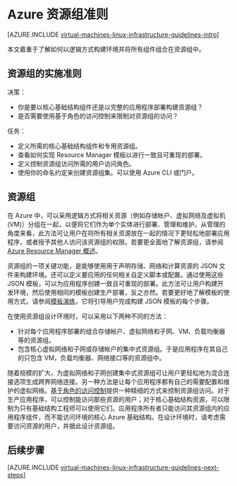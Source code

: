 <properties
	pageTitle="资源组准则 | Azure"
	description="了解用于在 Azure 基础结构服务中部署资源组的关键设计和实施准则。"
	documentationCenter=""
	services="virtual-machines-linux"
	authors="iainfoulds"
	manager="timlt"
	editor=""
	tags="azure-resource-manager"/>  


<tags
	ms.service="virtual-machines-linux"
	ms.workload="infrastructure-services"
	ms.tgt_pltfrm="vm-linux"
	ms.devlang="na"
	ms.topic="article"
	ms.date="09/08/2016"
	wacn.date=""
	ms.author="iainfou"/>  


# Azure 资源组准则

[AZURE.INCLUDE [virtual-machines-linux-infrastructure-guidelines-intro](../../includes/virtual-machines-linux-infrastructure-guidelines-intro.md)]

本文着重于了解如何以逻辑方式构建环境并将所有组件组合在资源组中。


## 资源组的实施准则

决策：

- 你是要以核心基础结构组件还是以完整的应用程序部署构建资源组？
- 是否需要使用基于角色的访问控制来限制对资源组的访问？

任务：

- 定义所需的核心基础结构组件和专用资源组。
- 查看如何实现 Resource Manager 模板以进行一致且可重现的部署。
- 定义控制资源组访问所需的用户访问角色。
- 使用你的命名约定来创建资源组集。可以使用 Azure CLI 或门户。


## 资源组

在 Azure 中，可以采用逻辑方式将相关资源（例如存储帐户、虚拟网络及虚拟机 (VM)）分组在一起，以便将它们作为单个实体进行部署、管理和维护。从管理的角度来看，此方法可让用户在将所有相关资源放在一起的情况下更轻松地部署应用程序，或者授予其他人访问该资源组的权限。若要更全面地了解资源组，请参阅 [Azure Resource Manager 概述](/documentation/articles/resource-group-overview/)。

资源组的一项关键功能，是能够使用用于声明存储、网络和计算资源的 JSON 文件来构建环境。还可以定义要应用的任何相关自定义脚本或配置。通过使用这些 JSON 模板，可以为应用程序创建一致且可重现的部署。此方法可让用户构建开发环境，然后使用相同的模板创建生产部署，反之亦然。若要更好地了解模板的使用方式，请参阅[模板演练](/documentation/articles/resource-manager-template-walkthrough/)，它将引导用户完成构建 JSON 模板的每个步骤。

在使用资源组设计环境时，可以采用以下两种不同的方法：

- 针对每个应用程序部署的组合存储帐户、虚拟网络和子网、VM、负载均衡器等的资源组。
- 包含核心虚拟网络和子网或存储帐户的集中式资源组。于是应用程序在其自己的只包含 VM，负载均衡器、网络接口等的资源组中。

随着规模的扩大，为虚拟网络和子网创建集中式资源组可让用户更轻松地为混合连接选项生成跨界网络连接。另一种方法是让每个应用程序都有自己的需要配置和维护的虚拟网络。[基于角色的访问控制](/documentation/articles/role-based-access-control-what-is/)提供一种精细的方式来控制资源组访问。对于生产应用程序，可以控制能访问那些资源的用户；对于核心基础结构资源，可以限制为只有基础结构工程师可以使用它们。应用程序所有者只能访问其资源组内的应用程序组件，而不能访问环境的核心 Azure 基础结构。在设计环境时，请考虑需要访问资源的用户，并据此设计资源组。


## <a name="next-steps"></a>后续步骤

[AZURE.INCLUDE [virtual-machines-linux-infrastructure-guidelines-next-steps](../../includes/virtual-machines-linux-infrastructure-guidelines-next-steps.md)]

<!---HONumber=Mooncake_1017_2016-->
